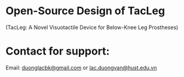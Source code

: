# Open-Source Design of TacLeg 
(TacLeg: A Novel Visuotactile Device for  Below-Knee Leg Prostheses)

# Contact for support: 

Email: duonglacbk@gmail.com or lac.duongvan@hust.edu.vn